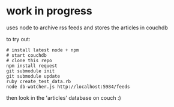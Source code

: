 # work in progress

uses node to archive rss feeds and stores the articles in couchdb

to try out:

    # install latest node + npm
    # start couchdb
    # clone this repo
    npm install request
    git submodule init
    git submodule update
    ruby create_test_data.rb
    node db-watcher.js http://localhost:5984/feeds

then look in the 'articles' database on couch :)